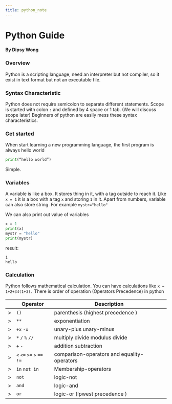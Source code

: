 ```yaml
---
title: python_note
---
```


# Python Guide 
#### By Dipsy Wong


### Overview 
Python is a scripting language, need an interpreter but not compiler, so it exist in text format but not an executable file.
### Syntax Characteristic 
Python does not require semicolon to separate different statements. Scope is started with colon `:` and defined by 4 space or 1 tab. 
(We will discuss scope later) Beginners of python are easily mess these syntax characteristics.
### Get started 
When start learning a new programming language, the first program is always hello world 
```python
print(“hello world”) 
```
Simple.

### Variables 
A variable is like a box. It stores thing in it, with a tag outside to reach it. Like `x = 1` it is a box with a tag `x` and storing `1` in it. 
Apart from numbers, variable can also store string.
For example `mystr="hello"`

We can also print out value of variables
```python
x = 1
print(x) 
mystr = "hello"
print(mystr)
```
result:
```
1
hello
```

### Calculation 
Python follows mathematical calculation. You can have calculations like `x = 1+2+34(1+3).`
There is order of operation (Operators Precedence) in python

|   | Operator                                 | Description                       |
|---|------------------------------------------|-----------------------------------|
| > | `()`                                     | parenthesis (highest precedence )|
| > | `**`                                     | exponentiation                    |
| > | `+x` `-x`                                | unary-plus unary-minus            |
| > | `*` `/` `%` `//`                         | multiply divide modulus divide    |
| > | `+` `-`                                  | addition subtraction              |
| > | `<` `<=` `>=` `>` `==` `!=`              | comparison-operators and equality-operators|
| > | `in` `not in` | Membership-operators              |
| > | `not`                                    | logic-not                         |
| > | `and`                                    | logic-and                         |
| > | `or`                                     | logic-or (lpwest precedence )     |

